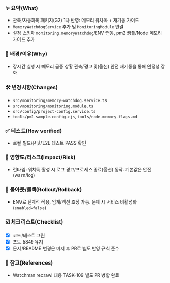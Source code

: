 ### ✨ 요약(What)
- 관측/자동회복 패키지(G2) 1차 반영: 메모리 워치독 + 재기동 가이드
- `MemoryWatchdogService` 추가 및 `MonitoringModule` 연결
- 설정 스키마 `monitoring.memoryWatchdog`/ENV 연동, pm2 샘플/Node 메모리 가이드 추가

### 🧭 배경/이유(Why)
- 장시간 실행 시 메모리 급증 상황 관측/경고 및(옵션) 안전 재기동을 통해 안정성 강화

### 🛠 변경사항(Changes)
- `src/monitoring/memory-watchdog.service.ts`
- `src/monitoring/monitoring.module.ts`
- `src/config/project-config.service.ts`
- `tools/pm2-sample.config.cjs`, `tools/node-memory-flags.md`

### ✅ 테스트(How verified)
- 로컬 빌드/유닛/E2E 테스트 PASS 확인

### 🎯 영향도/리스크(Impact/Risk)
- 런타임: 워치독 활성 시 로그 경고/프로세스 종료(옵션) 동작. 기본값은 안전(warn/log)

### 🚀 롤아웃/롤백(Rollout/Rollback)
- ENV로 단계적 적용, 임계/액션 조정 가능. 문제 시 서비스 비활성화(`enabled=false`)

### ☑️ 체크리스트(Checklist)
- [x] 코드/테스트 그린
- [x] 포트 5849 유지
- [x] 문서/README 변경은 머지 후 PR로 별도 반영 규칙 준수

### 🔗 참고(References)
- Watchman recrawl 대응 TASK-109 별도 PR 병합 완료
